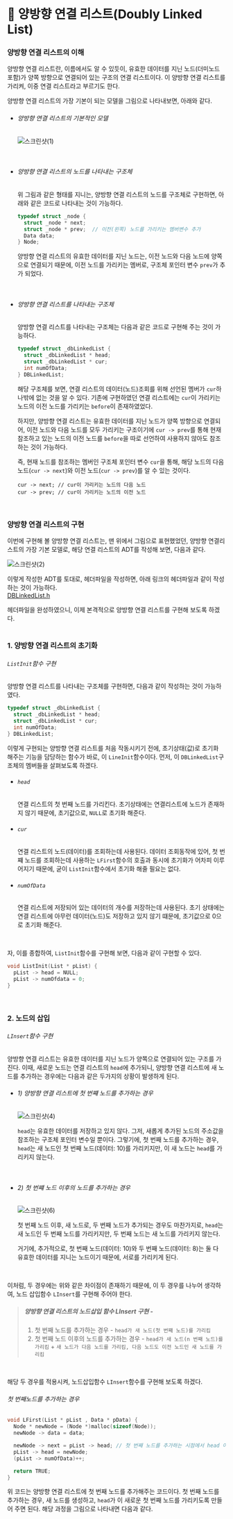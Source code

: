 # 🔗 양방향 연결 리스트(Doubly Linked List)
### 양방향 연결 리스트의 이해
양방향 연결 리스트란, 이름에서도 알 수 있듯이, 유효한 데이터를 지닌 노드(더미노드 포함)가 양쪽 방향으로 연결되어 있는 구조의 연결 리스트이다. 이 양방향 연결 리스트를 가리켜, 이중 연결 리스트라고 부르기도 한다.<br>

양방향 연결 리스트의 가장 기본이 되는 모델을 그림으로 나타내보면, 아래와 같다.<br>

- ###### 양방향 연결 리스트의 기본적인 모델
  ![스크린샷(1)](https://github.com/Yoonsik-2002/data-structure-study/assets/83572199/241f70f7-ceee-44a8-888f-30a54c569e1a)
<br>

- ###### 양방향 연결 리스트의 노드를 나타내는 구조체
  위 그림과 같은 형태를 지니는, 양방향 연결 리스트의 노드를 구조체로 구현하면, 아래와 같은 코드로 나타내는 것이 가능하다.<br>
  
  ```c
  typedef struct _node {
    struct _node * next;
    struct _node * prev;  // 이전(왼쪽) 노드를 가리키는 멤버변수 추가
    Data data;
  } Node;
  ```
  양방향 연결 리스트의 유효한 데이터를 지닌 노드는, 이전 노드와 다음 노드에 양쪽으로 연결되기 때문에, 이전 노드를 가리키는 멤버로, 구조체 포인터 변수 `prev`가 추가 되었다.<br>
<br>

- ###### 양방향 연결 리스트를 나타내는 구조체
  양방향 연결 리스트를 나타내는 구조체는 다음과 같은 코드로 구현해 주는 것이 가능하다.<br>

  ```c
  typedef struct _dbLinkedList {
    struct _dbLinkedList * head;
    struct _dbLinkedList * cur;
    int numOfData;
  } DBLinkedList;
  ```
  해당 구조체를 보면, 연결 리스트의 데이터(노드)조회를 위해 선언된 멤버가 `cur`하나밖에 없는 것을 알 수 있다. 기존에 구현하였던 연결 리스트에는 `cur`이 가리키는 노드의 이전 노드를 가리키는 `before`이 존재하였었다.<br>

  하지만, 양방향 연결 리스트는 유효한 데이터를 지닌 노드가 양쪽 방향으로 연결되어, 이전 노드와 다음 노드를 모두 가리키는 구조이기에 `cur -> prev`를 통해 현재 참조하고 있는 노드의 이전 노드를 `before`을 따로 선언하여 사용하지 않아도 참조하는 것이 가능하다.<br>

  즉, 현재 노드를 참조하는 멤버인 구조체 포인터 변수 `cur`을 통해, 해당 노드의 다음 노드(`cur -> next`)와 이전 노드(`cur -> prev`)를 알 수 있는 것이다.<br>
  
  `cur -> next; // cur이 가리키는 노드의 다음 노드`<br>
  `cur -> prev; // cur이 가리키는 노드의 이전 노드`<br>
<br>

### 양방향 연결 리스트의 구현
이번에 구현해 볼 양방향 연결 리스트는, 맨 위에서 그림으로 표현했었던, 양방향 연결리스트의 가장 기본 모델로, 해당 연결 리스트의 ADT를 작성해 보면, 다음과 같다.<br>

![스크린샷(2)](https://github.com/Yoonsik-2002/data-structure-study/assets/83572199/9717df44-3775-45d3-937d-6e6b1b00571e)<br>

이렇게 작성한 ADT를 토대로, 헤더파일을 작성하면, 아래 링크의 헤더파일과 같이 작성하는 것이 가능하다.<br>
[DBLinkedList.h](https://github.com/Yoonsik-2002/data-structure-study/blob/main/src/004_linked_list/05_doubly_linked_list/doubly_linked_list_program/DBLinkedList.h)<br>

헤더파일을 완성하였으니, 이제 본격적으로 양방향 연결 리스트를 구현해 보도록 하겠다.<br>
<br>

### 1. 양방향 연결 리스트의 초기화
###### `ListInit`함수 구현
양방향 연결 리스트를 나타내는 구조체를 구현하면, 다음과 같이 작성하는 것이 가능하였다.<br>

```c
typedef struct _dbLinkedList {
  struct _dbLinkedList * head;
  struct _dbLinkedList * cur;
  int numOfData;
} DBLinkedList;
```

이렇게 구현되는 양방향 연결 리스트를 처음 작동시키기 전에, 초기상태(값)로 초기화 해주는 기능을 담당하는 함수가 바로, 이 `LineInit`함수이다. 먼저, 이 `DBLinkedList`구조체의 멤버들을 살펴보도록 하겠다.<br>

- ###### `head`
  연결 리스트의 첫 번째 노드를 가리킨다. 초기상태에는 연결리스트에 노드가 존재하지 않기 때문에, 초기값으로, `NULL`로 초기화 해준다.<br>

- ###### `cur`
  연결 리스트의 노드(데이터)를 조회하는데 사용된다. 데이터 조회동작에 있어, 첫 번쨰 노드를 조회하는데 사용하는 `LFirst`함수의 호출과 동시에 초기화가 어차피 이루어지기 때문에, 굳이 `ListInit`함수에서 초기화 해줄 필요는 없다.<br>

- ###### `numOfData`
  연결 리스트에 저장되어 있는 데이터의 개수를 저장하는데 사용된다. 초기 상태에는 연결 리스트에 아무런 데이터(노드)도 저장하고 있지 않기 떄문에, 초기값으로 0으로 초기화 해준다.<br>
<br>

자, 이를 종합하여, `ListInit`함수를 구현해 보면, 다음과 같이 구현할 수 있다.<br>

```c
void ListInit(List * pList) {
  pList -> head = NULL;
  pList -> numOfdata = 0;
}
```
<br>

### 2. 노드의 삽입
###### `LInsert`함수 구현
양방향 연결 리스트는 유효한 데이터를 지닌 노드가 양쪽으로 연결되어 있는 구조를 가진다. 이때, 새로운 노드는 연결 리스트의 `head`에 추가되니, 양방향 연결 리스트에 새 노드를 추가하는 경우에는 다음과 같은 두가지의 상황이 발생하게 된다.<br>

- ###### 1) 양방향 연결 리스트에 첫 번쨰 노드를 추가하는 경우
  ![스크린샷(4)](https://github.com/Yoonsik-2002/data-structure-study/assets/83572199/afacf1fb-15c6-40aa-a4bb-94901bd829c0)<br>
  
  `head`는 유효한 데이터를 저장하고 있지 않다. 그저, 새롭게 추가된 노드의 주소값을 참조하는 구조체 포인터 변수일 뿐이다. 그렇기에, 첫 번째 노드를 추가하는 경우, `head`는 새 노드인 첫 번째 노드(데이터: 10)를 가리키지만, 이 새 노드는 `head`를 가리키지 않는다.<br>
<br>

- ###### 2) 첫 번쨰 노드 이후의 노드를 추가하는 경우
  ![스크린샷(6)](https://github.com/Yoonsik-2002/data-structure-study/assets/83572199/8a84fd47-2ee2-40d4-82c4-74e866e533cb)<br>

  첫 번째 노드 이후, 새 노드로, 두 번째 노드가 추가되는 경우도 마찬가지로, `head`는 새 노드인 두 번째 노드를 가리키지만, 두 번째 노드는 새 노드를 가리키지 않는다.<br>

  거기에, 추가적으로, 첫 번째 노드(데이터: 10)와 두 번째 노드(데이터: 8)는 둘 다 유효한 데이터를 지니는 노드이기 때문에, 서로를 가리키게 된다.<br>
<br>

이처럼, 두 경우에는 위와 같은 차이점이 존재하기 때문에, 이 두 경우를 나누어 생각하여, 노드 삽입함수 `LInsert`를 구현해 주어야 한다.<br>

> ##### 양방향 연결 리스트의 노드삽입 함수 LInsert 구현 -
> 1) 첫 번째 노드를 추가하는 경우 - `head가 새 노드(첫 번째 노드)를 가리킴`<br>
> 2) 첫 번째 노드 이후의 노드를 추가하는 경우 - `head가 새 노드(n 번째 노드)를 가리킴` + `새 노드가 다음 노드를 가리킴, 다음 노드도 이전 노드인 새 노드를 가리킴`
<br>

해당 두 경우를 적용시켜, 노드삽입함수 `LInsert`함수를 구현해 보도록 하겠다.<br>

###### 첫 번째노드를 추가하는 경우 
```c
void LFirst(List * pList , Data * pData) {
  Node * newNode = (Node *)malloc(sizeof(Node));
  newNode -> data = data;

  newNode -> next = pList -> head; // 첫 번째 노드를 추가하는 시점에서 head 아무것도 가리키고 있지 않기 때문에, newNode -> next 에는 NULL이 저장된다. 
  pList -> head = newNode;
  (pList -> numOfData)++;

  return TRUE;
}
```

위 코드는 양방향 연결 리스트에 첫 번째 노드를 추가해주는 코드이다. 첫 번째 노드를 추가하는 경우, 새 노드를 생성하고, `head`가 이 새로운 첫 번째 노드를 가리키도록 만들어 주면 된다. 해당 과정을 그림으로 나타내면 다음과 같다.<br>






